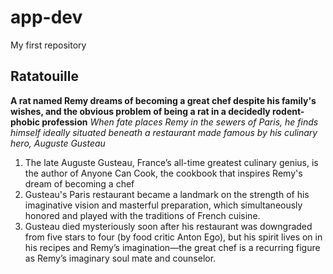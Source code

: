 # app-dev
My first repository

## Ratatouille
**A rat named Remy dreams of becoming a great chef despite his family's wishes, and the obvious problem of being a rat in a decidedly rodent-phobic profession**
*When fate places Remy in the sewers of Paris, he finds himself ideally situated beneath a restaurant made famous by his culinary hero, Auguste Gusteau*
1. The late Auguste Gusteau, France’s all-time greatest culinary genius, is the author of Anyone Can Cook, the cookbook that inspires Remy's dream of becoming a chef
2. Gusteau's Paris restaurant became a landmark on the strength of his imaginative vision and masterful preparation, which simultaneously honored and played with the traditions of French cuisine. 
3. Gusteau died mysteriously soon after his restaurant was downgraded from five stars to four (by food critic Anton Ego), but his spirit lives on in his recipes and Remy’s imagination—the great chef is a recurring figure as Remy’s imaginary soul mate and counselor.

